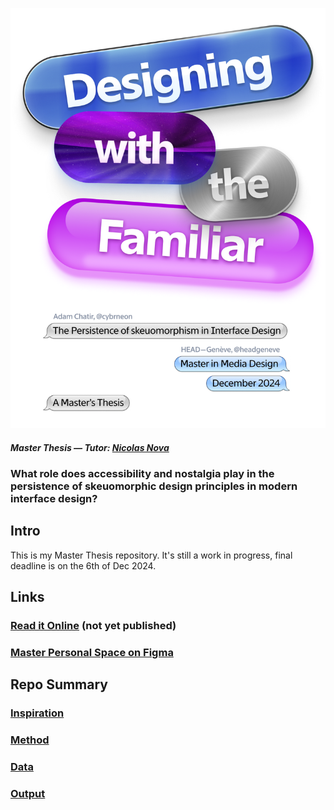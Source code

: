 ![](E_ASSETS/repo-images/dwtf_hero.png)

##### Master Thesis — Tutor: [Nicolas Nova](https://www.nicolasnova.net/)
### What role does accessibility and nostalgia play in the persistence of skeuomorphic design principles in modern interface design?


## Intro
This is my Master Thesis repository.
It's still a work in progress, final deadline is on the 6th of Dec 2024.


## Links
### [Read it Online](https://master.cybrneon.xyz/) (not yet published)
### [Master Personal Space on Figma](https://www.figma.com/design/cBZwSZEBA5L0KyZoAiVZpU/Adam's-Master-Space?node-id=0-1&t=z42T0FIo4narjGbr-1)

## Repo Summary

### [Inspiration](A_INSPIRATION/README.md)
### [Method](B_METHOD/README.md)
### [Data](C_DATA/README.md)
### [Output](D_OUTPUT/README.md)


